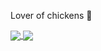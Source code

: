 Lover of chickens 🐣

<a href="https://github.com/IsaGher/github-readme-stats">
  <img align="center" src="https://github-readme-stats.vercel.app/api?username=IsaGher&count_private=true&show_icons=true&theme=radical" />
</a>
<a href="(https://github.com/IsaGher/github-readme-stats">
  <img align="center" src="https://github-readme-stats.vercel.app/api/top-langs/?username=IsaGher&theme=radical&layout=compact" />
</a>
